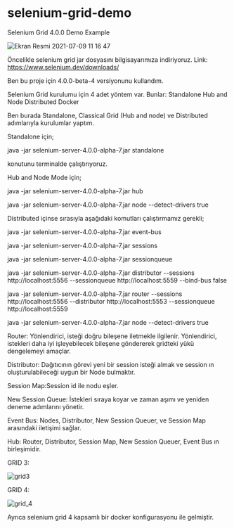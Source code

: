 # selenium-grid-demo
Selenium Grid 4.0.0 Demo Example 

![Ekran Resmi 2021-07-09 11 16 47](https://user-images.githubusercontent.com/28295071/125047213-6abf1500-e0a7-11eb-81da-b0650ab6b076.png)


Öncelikle selenium grid jar dosyasını bilgisayarımıza indiriyoruz. 
Link: https://www.selenium.dev/downloads/

Ben bu proje için 4.0.0-beta-4 versiyonunu kullandım.

Selenium Grid kurulumu için 4 adet yöntem var. Bunlar:
Standalone
Hub and Node
Distributed
Docker

Ben burada Standalone, Classical Grid (Hub and node) ve Distributed adımlarıyla kurulumlar yaptım.

Standalone için;

java -jar selenium-server-4.0.0-alpha-7.jar standalone

konutunu terminalde çalıştırıyoruz.


Hub and Node Mode için;

java -jar selenium-server-4.0.0-alpha-7.jar hub

java -jar selenium-server-4.0.0-alpha-7.jar node --detect-drivers true


Distributed içinse sırasıyla aşağıdaki komutları çalıştırmamız gerekli;

java -jar selenium-server-4.0.0-alpha-7.jar  event-bus

java -jar selenium-server-4.0.0-alpha-7.jar sessions

java -jar selenium-server-4.0.0-alpha-7.jar sessionqueue

java -jar selenium-server-4.0.0-alpha-7.jar distributor --sessions http://localhost:5556 --sessionqueue http://localhost:5559 --bind-bus false

java -jar selenium-server-4.0.0-alpha-7.jar router --sessions http://localhost:5556 --distributor http://localhost:5553 --sessionqueue http://localhost:5559

java -jar selenium-server-4.0.0-alpha-7.jar node --detect-drivers true


Router: Yönlendirici, isteği doğru bileşene iletmekle ilgilenir.
Yönlendirici, istekleri daha iyi işleyebilecek bileşene göndererek gridteki yükü dengelemeyi amaçlar.

Distributor: Dağıtıcının görevi yeni bir session isteği almak ve session ın oluşturulabileceği uygun bir Node bulmaktır.

Session Map:Session id ile nodu eşler.

New Session Queue: İstekleri sıraya koyar ve zaman aşımı ve yeniden deneme adımlarını yönetir.

Event Bus: Nodes, Distributor, New Session Queuer, ve Session Map  arasındaki iletişimi sağlar.

Hub: Router, Distributor, Session Map, New Session Queuer, Event Bus ın birleşimidir.

GRID 3:

![grid3](https://user-images.githubusercontent.com/28295071/124995936-c7dbac00-e050-11eb-97f7-17f4029ec271.png)

GRID 4:

![grid_4](https://user-images.githubusercontent.com/28295071/124996059-ffe2ef00-e050-11eb-8dd3-a430eab5d918.png)

Ayrıca selenium grid 4 kapsamlı bir docker konfigurasyonu ile gelmiştir.
